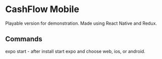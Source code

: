 # CashFlow Mobile 

Playable version for demonstration. Made using React Native and Redux.

## Commands

expo start - after install start expo and choose web, ios, or android. 
